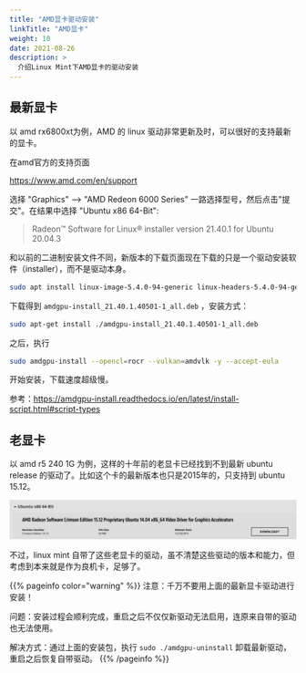 ```yaml
---
title: "AMD显卡驱动安装"
linkTitle: "AMD显卡"
weight: 10
date: 2021-08-26
description: >
  介绍Linux Mint下AMD显卡的驱动安装
---
```


## 最新显卡

以 amd rx6800xt为例，AMD 的 linux 驱动非常更新及时，可以很好的支持最新的显卡。

在amd官方的支持页面

https://www.amd.com/en/support

选择 "Graphics" --> "AMD Redeon 6000 Series"  一路选择型号，然后点击"提交"。在结果中选择 "Ubuntu x86 64-Bit":

> Radeon™ Software for Linux® installer version 21.40.1 for Ubuntu 20.04.3

和以前的二进制安装文件不同，新版本的下载页面现在下载的只是一个驱动安装软件（installer），而不是驱动本身。

```bash
sudo apt install linux-image-5.4.0-94-generic linux-headers-5.4.0-94-generic linux-modules-extra-5.4.0-94-generic
```



下载得到 `amdgpu-install_21.40.1.40501-1_all.deb` ，安装方式：

```bash
sudo apt-get install ./amdgpu-install_21.40.1.40501-1_all.deb
```

之后，执行

```bash
sudo amdgpu-install --opencl=rocr --vulkan=amdvlk -y --accept-eula
```

开始安装，下载速度超级慢。

参考：https://amdgpu-install.readthedocs.io/en/latest/install-script.html#script-types

## 老显卡

以 amd r5 240 1G 为例，这样的十年前的老显卡已经找到不到最新 ubuntu release 的驱动了。比如这个卡的最新版本也只是2015年的，只支持到 ubuntu 15.12。

![](images/legacy-amd-driver-download.jpg)

不过，linux mint 自带了这些老显卡的驱动，虽不清楚这些驱动的版本和能力，但考虑到本来就是作为良机卡，足够了。

{{% pageinfo color="warning" %}}
注意：千万不要用上面的最新显卡驱动进行安装！

问题：安装过程会顺利完成，重启之后不仅仅新驱动无法启用，连原来自带的驱动也无法使用。

解决方式：通过上面的安装包，执行 `sudo ./amdgpu-uninstall` 卸载最新驱动，重启之后恢复自带驱动。
{{% /pageinfo %}}